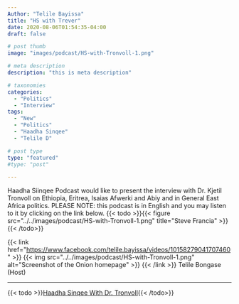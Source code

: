 ```yaml
---
Author: "Telile Bayissa"
title: "HS with Trever"
date: 2020-08-06T01:54:35-04:00
draft: false

# post thumb
image: "images/podcast/HS-with-Tronvoll-1.png"

# meta description
description: "this is meta description"

# taxonomies
categories: 
  - "Politics"
  - "Interview"
tags:
  - "New"
  - "Politics"
  - "Haadha Sinqee"
  - "Telile D"

# post type
type: "featured"
#type: "post"

---
```


Haadha Siinqee Podcast would like to present the interview with Dr. Kjetil Tronvoll on Ethiopia, Eritrea, Isaias Afwerki and Abiy and in General East Africa politics.
PLEASE NOTE: this podcast is in English and you may listen to it by clicking on the link below.
{{< todo >}}{{< figure src="../../images/podcast/HS-with-Tronvoll-1.png" 
     title="Steve Francia" >}}{{< /todo>}}
 
{{< link href="https://www.facebook.com/telile.bayissa/videos/10158279041707460" >}}
  {{< img src="../../images/podcast/HS-with-Tronvoll-1.png" alt="Screenshot of the Onion homepage" >}}
{{< /link >}}
Telile Bongase (Host)

<hr>


{{< todo >}}[Haadha Sinqee With Dr. Tronvoll](https://www.facebook.com/telile.bayissa/videos/10158279041707460 "Haadha Sinqee With Dr. Tronvoll"){{< /todo>}}
